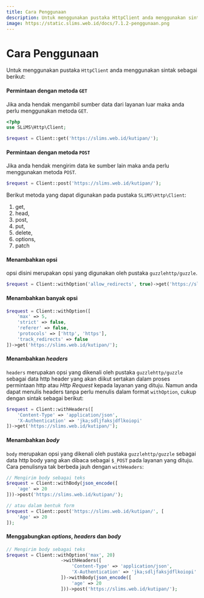 ```yaml
---
title: Cara Penggunaan
description: Untuk menggunakan pustaka HttpClient anda menggunakan sintak sebagai berikut...
image: https://static.slims.web.id/docs/7.1.2-penggunaan.png
---
```

# Cara Penggunaan
Untuk menggunakan pustaka ```HttpClient``` anda menggunakan sintak sebagai berikut:
#### Permintaan dengan metoda ```GET```
Jika anda hendak mengambil sumber data dari layanan luar maka anda perlu menggunakan metoda ```GET```.
```php
<?php
use SLiMS\Http\Client;

$request = Client::get('https://slims.web.id/kutipan/');
```
#### Permintaan dengan metoda ```POST```
Jika anda hendak mengirim data ke sumber lain maka anda perlu menggunakan metoda ```POST```.
```php
$request = Client::post('https://slims.web.id/kutipan/');
```
Berikut metoda yang dapat digunakan pada pustaka ```SLiMS\Http\Client```:
1. get,
2. head,
3. post,
4. put,
5. delete,
6. options,
7. patch

#### Menambahkan opsi
opsi disini merupakan opsi yang digunakan oleh pustaka ```guzzlehttp/guzzle```.
```php
$request = Client::withOption('allow_redirects', true)->get('https://slims.web.id/kutipan/');
```
#### Menambahkan banyak opsi
```php
$request = Client::withOption([
    'max' => 5,
    'strict' => false,
    'referer' => false,
    'protocols' => ['http', 'https'],
    'track_redirects' => false
])->get('https://slims.web.id/kutipan/');
```

#### Menambahkan *headers*
```headers``` merupakan opsi yang dikenali oleh pustaka ```guzzlehttp/guzzle``` sebagai data http header yang akan diikut sertakan dalam proses permintaan http atau *Http Request* kepada layanan yang dituju. Namun anda dapat menulis headers tanpa perlu menulis dalam format ```withOption```, cukup dengan sintak sebagai berikut:
```php
$request = Client::withHeaders([
    'Content-Type' => 'application/json',
    'X-Authentication' => 'jka;sdljfaksjdflkoiopi'
])->get('https://slims.web.id/kutipan/');
```

#### Menambahkan *body*
```body``` merupakan opsi yang dikenali oleh pustaka ```guzzlehttp/guzzle``` sebagai data http body yang akan dibaca sebagai ```$_POST``` pada layanan yang dituju. Cara penulisnya tak berbeda jauh dengan ```withHeaders```:
```php
// Mengirim body sebagai teks
$request = Client::withBody(json_encode([
    'age' => 20
]))->post('https://slims.web.id/kutipan/');

// atau dalam bentuk form
$request = Client::post('https://slims.web.id/kutipan/', [
    'Age' => 20
]);
```

#### Menggabungkan *options*, *headers* dan *body*
```php
// Mengirim body sebagai teks
$request = Client::withOption('max', 20)
                    ->withHeaders([
                        'Content-Type' => 'application/json',
                        'X-Authentication' => 'jka;sdljfaksjdflkoiopi'
                    ])->withBody(json_encode([
                        'age' => 20
                    ]))->post('https://slims.web.id/kutipan/');
```